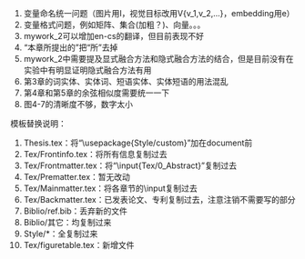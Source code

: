 1. 变量命名统一问题（图片用I，视觉目标改用V{v_1,v_2,...}，embedding用e）
2. 变量格式问题，例如矩阵、集合(加粗？)、向量。。。
3. mywork_2可以增加en-cs的翻译，但目前表现不好
4. “本章所提出的”把“所”去掉
5. mywork_2中需要提及显式融合方法和隐式融合方法的结合，但是目前没有在实验中有明显证明隐式融合方法有用
6. 第3章的词实体、实体词、短语实体、实体短语的用法混乱
7. 第4章和第5章的余弦相似度需要统一一下
8. 图4-7的清晰度不够，数字太小


模板替换说明：
1. Thesis.tex：将“\usepackage{Style/custom}”加在document前
2. Tex/Frontinfo.tex：将所有信息复制过去
3. Tex/Frontmatter.tex：将“\input{Tex/0_Abstract}”复制过去
4. Tex/Prematter.tex：暂无改动
5. Tex/Mainmatter.tex：将各章节的\input复制过去
6. Tex/Backmatter.tex：已发表论文、专利复制过去，注意注销不需要写的部分
7. Biblio/ref.bib：丢弃新的文件
8. Biblio/其它：均复制过来
9. Style/*：全复制过来
10. Tex/figuretable.tex：新增文件